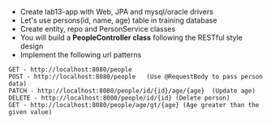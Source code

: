 * Create lab13-app with Web, JPA and mysql/oracle drivers
* Let's use persons(id, name, age) table in training database
* Create entity, repo and PersonService classes
* You will build a __PeopleController class__ following the RESTful style design
* Implement the following url patterns

```
GET - http://localhost:8080/people
POST - http://localhost:8080/people   (Use @RequestBody to pass person data)
PATCH - http://localhost:8080/people/id/{id}/age/{age}  (Update age)
DELETE - http://localhost:8080/people/id/{id} (Delete person)
GET - http://localhost:8080/people/age/gt/{age} (Age greater than the given value)
```